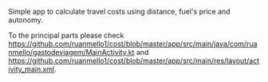 Simple app to calculate travel costs using distance, fuel's price and autonomy.

To the principal parts please check https://github.com/ruanmello1/cost/blob/master/app/src/main/java/com/ruanmello/gastodeviagem/MainActivity.kt and https://github.com/ruanmello1/cost/blob/master/app/src/main/res/layout/activity_main.xml.
